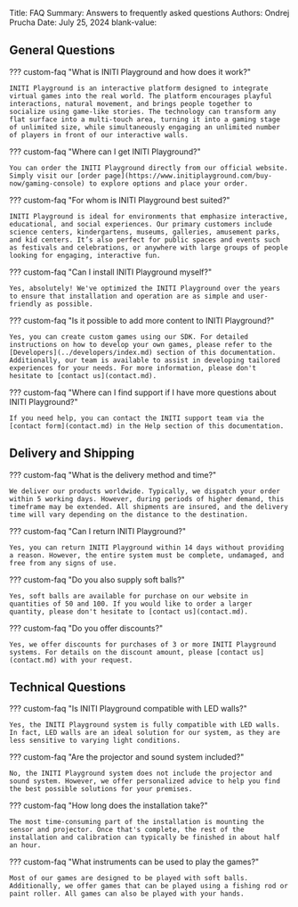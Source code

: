 Title:   FAQ
Summary: Answers to frequently asked questions
Authors: Ondrej Prucha
Date:    July 25, 2024
blank-value:


## General Questions



??? custom-faq "What is INITI Playground and how does it work?"

    INITI Playground is an interactive platform designed to integrate virtual games into the real world. The platform encourages playful interactions, natural movement, and brings people together to socialize using game-like stories. The technology can transform any flat surface into a multi-touch area, turning it into a gaming stage of unlimited size, while simultaneously engaging an unlimited number of players in front of our interactive walls.

??? custom-faq "Where can I get INITI Playground?"

    You can order the INITI Playground directly from our official website. Simply visit our [order page](https://www.initiplayground.com/buy-now/gaming-console) to explore options and place your order.


??? custom-faq "For whom is INITI Playground best suited?"

    INITI Playground is ideal for environments that emphasize interactive, educational, and social experiences. Our primary customers include science centers, kindergartens, museums, galleries, amusement parks, and kid centers. It’s also perfect for public spaces and events such as festivals and celebrations, or anywhere with large groups of people looking for engaging, interactive fun.

??? custom-faq "Can I install INITI Playground myself?"

    Yes, absolutely! We've optimized the INITI Playground over the years to ensure that installation and operation are as simple and user-friendly as possible.

??? custom-faq "Is it possible to add more content to INITI Playground?"

    Yes, you can create custom games using our SDK. For detailed instructions on how to develop your own games, please refer to the [Developers](../developers/index.md) section of this documentation. Additionally, our team is available to assist in developing tailored experiences for your needs. For more information, please don't hesitate to [contact us](contact.md).


??? custom-faq "Where can I find support if I have more questions about INITI Playground?"

    If you need help, you can contact the INITI support team via the [contact form](contact.md) in the Help section of this documentation.


## Delivery and Shipping

??? custom-faq "What is the delivery method and time?"

    We deliver our products worldwide. Typically, we dispatch your order within 5 working days. However, during periods of higher demand, this timeframe may be extended. All shipments are insured, and the delivery time will vary depending on the distance to the destination.

??? custom-faq "Can I return INITI Playground?"

    Yes, you can return INITI Playground within 14 days without providing a reason. However, the entire system must be complete, undamaged, and free from any signs of use.

??? custom-faq "Do you also supply soft balls?"

    Yes, soft balls are available for purchase on our website in quantities of 50 and 100. If you would like to order a larger quantity, please don't hesitate to [contact us](contact.md).

??? custom-faq "Do you offer discounts?"

    Yes, we offer discounts for purchases of 3 or more INITI Playground systems. For details on the discount amount, please [contact us](contact.md) with your request.



## Technical Questions

??? custom-faq "Is INITI Playground compatible with LED walls?"

    Yes, the INITI Playground system is fully compatible with LED walls. In fact, LED walls are an ideal solution for our system, as they are less sensitive to varying light conditions.

??? custom-faq "Are the projector and sound system included?"

    No, the INITI Playground system does not include the projector and sound system. However, we offer personalized advice to help you find the best possible solutions for your premises.

??? custom-faq "How long does the installation take?"

    The most time-consuming part of the installation is mounting the sensor and projector. Once that's complete, the rest of the installation and calibration can typically be finished in about half an hour.

??? custom-faq "What instruments can be used to play the games?"

    Most of our games are designed to be played with soft balls. Additionally, we offer games that can be played using a fishing rod or paint roller. All games can also be played with your hands.

